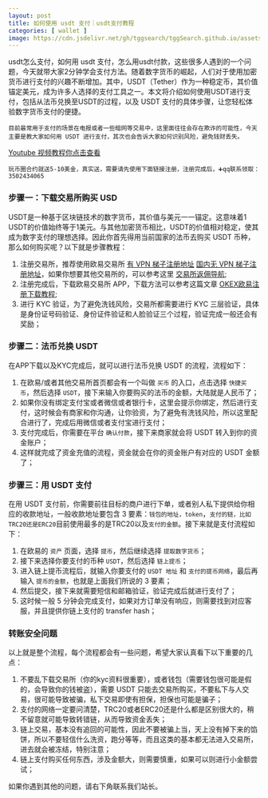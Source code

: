 ```yaml
---
layout: post
title: 如何使用 usdt 支付｜usdt支付教程
categories: [ wallet ]
image: https://cdn.jsdelivr.net/gh/tggsearch/tggSearch.github.io/assets/img/usdt-1.webp
---
```

usdt怎么支付，如何用 usdt 支付，怎么用usdt付款，这些很多人遇到的一个问题，今天就带大家2分钟学会支付方法。随着数字货币的崛起，人们对于使用加密货币进行支付的兴趣不断增加。其中，USDT（Tether）作为一种稳定币，其价值锚定美元，成为许多人选择的支付工具之一。本文将介绍如何使用USDT进行支付，包括从法币兑换至USDT的过程，以及 USDT 支付的具体步骤，让您轻松体验数字货币支付的便捷。

`目前最常用于支付的场景在电报或者一些暗网等交易中，这里面往往会存在欺诈的可能性，今天主要是教大家如何用 USDT 进行支付，其次也会告诉大家如何识别风险，避免钱财丢失。`

[Youtube 视频教程你点击查看](/302.html?target=https://youtu.be/VpbfOG8UW70)

`玩币圈合约就送5-10美金，真实送，需要请先使用下面链接注册，注册完成后，➕qq联系领取：3502434065`

### 步骤一：下载交易所购买 USD
USDT是一种基于区块链技术的数字货币，其价值与美元一一锚定。这意味着1 USDT的价值始终等于1美元。与其他加密货币相比，USDT的价值相对稳定，使其成为数字支付的理想选择。因此你首先得用当前国家的法币去购买 USDT 币种，那么如何购买呢？以下就是步骤教程：

1. 注册交易所，推荐使用欧易交易所 [有 VPN 梯子注册地址](/302.html?target=https://www.okx.com/join/90884854)   [国内无 VPN 梯子注册地址](/302.html?target=https://www.chouyi.reisen/join/90884854)，如果你想要其他交易所的，可以参考这里 [交易所返佣导航](/coins-index/);
2. 注册完成后，下载欧易交易所 APP，下载方法可以参考这篇文章 [OKEX欧易注册下载教程](/okx-download/);
3. 进行 KYC 验证，为了避免洗钱风险，交易所都需要进行 KYC 三层验证，具体是身份证号码验证、身份证件验证和人脸验证三个过程，验证完成一般还会有奖励；

### 步骤二：法币兑换 USDT
在APP下载以及KYC完成后，就可以进行法币兑换 USDT 的流程，流程如下：

1. 在欧易/或者其他交易所首页都会有一个叫做 `买币` 的入口，点击选择 `快捷买币`，然后选择 `USDT`，接下来输入你要购买的法币的金额，大陆就是人民币了；
2. 如果你没有绑定支付宝或者微信或者银行卡，这里会提示你绑定，然后进行支付，这时候会有商家和你沟通，让你验资，为了避免有洗钱风险，所以这里配合进行了，完成后用微信或者支付宝进行支付；
3. 支付完成后，你需要在平台 `确认付款`，接下来商家就会将 USDT 转入到你的资金账户；
4. 这样就完成了资金充值的流程，资金就会在你的资金账户有对应的 USDT 金额了；

### 步骤三：用 USDT 支付
在用 USDT 支付前，你需要前往目标的商户进行下单，或者别人私下提供给你相应的收款地址，一般收款地址要包含 3 要素：`钱包的地址，token`，`支付的链，比如 TRC20还是ERC20`目前使用最多的是TRC20以及`支付的金额`。接下来就是支付流程如下：

1. 在欧易的 `资产` 页面，选择 `提币`，然后继续选择 `提取数字货币`；
2. 接下来选择你要支付的币种 `USDT`，然后选择 `链上提币`；
3. 进入链上提币流程后，就输入你要支付的 `USDT 地址` 和 `支付的提币网络`，最后再输入 `提币的金额`，也就是上面我们所说的 3 要素；
4. 然后提交，接下来就需要短信和邮箱验证，验证完成后就进行支付了；
5. 这时候一般 5 分钟会完成支付，如果对方订单没有响应，则需要找到对应客服，并且提供你链上支付的 transfer hash；

### 转账安全问题
以上就是整个流程，每个流程都会有一些问题，希望大家认真看下以下重要的几点：

1. 不要乱下载交易所（你的kyc资料很重要），或者钱包（需要钱包很可能是假的，会导致你的钱被盗），需要 USDT 只能去交易所购买，不要私下与人交易，很可能导致被骗，私下交易即使有担保，担保也可能是骗子；
2. 支付的网络一定要问清楚，TRC20或者ERC20还是什么都是区别很大的，稍不留意就可能导致转错链，从而导致资金丢失；
3. 链上交易，基本没有追回的可能性，因此不要被骗上当，天上没有掉下来的馅饼，所以不要轻信什么洗资，跑分等等，而且这类的基本都无法进入交易所，进去就会被冻结，特别注意；
4. 链上支付购买任何东西，涉及金额大，则需要慎重，如果可以则进行小金额尝试；

如果你遇到其他的问题，请右下角联系我们站长。